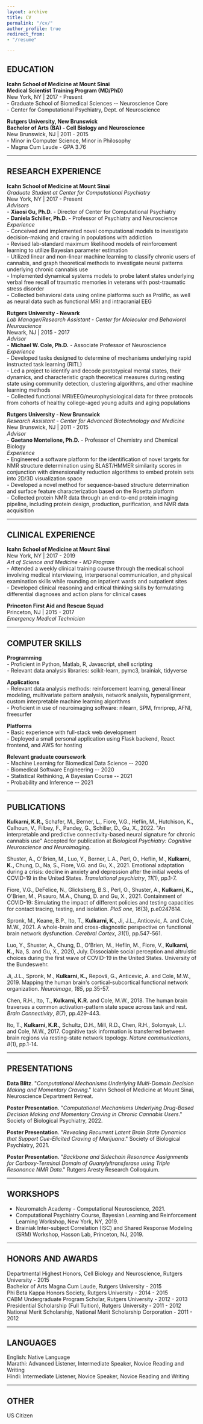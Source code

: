 ```yaml
---
layout: archive
title: CV
permalink: "/cv/"
author_profile: true
redirect_from:
- "/resume"

---
```

## EDUCATION

**Icahn School of Medicine at Mount Sinai**  
**Medical Scientist Training Program (MD/PhD)**  
New York, NY | 2017 - Present  
\- Graduate School of Biomedical Sciences -- Neuroscience Core  
\- Center for Computational Psychiatry, Dept. of Neuroscience

**Rutgers University, New Brunswick**  
**Bachelor of Arts (BA) - Cell Biology and Neuroscience**  
New Brunswick, NJ | 2011 - 2015  
\- Minor in Computer Science, Minor in Philosophy  
\- Magna Cum Laude - GPA 3.76

***

## RESEARCH EXPERIENCE

**Icahn School of Medicine at Mount Sinai**  
_Graduate Student at Center for Computational Psychiatry_  
New York, NY | 2017 - Present  
_Advisors_  
\- **Xiaosi Gu, Ph.D.** - Director of Center for Computational Psychiatry  
\- **Daniela Schiller, Ph.D.** - Professor of Psychiatry and Neuroscience  
_Experience_  
\- Conceived and implemented novel computational models to investigate decision-making and craving in populations with addiction  
\- Revised lab-standard maximum likelihood models of reinforcement learning to utilize Bayesian parameter estimation  
\- Utilized linear and non-linear machine learning to classify chronic users of cannabis, and graph theoretical methods to investigate neural patterns underlying chronic cannabis use  
\- Implemented dynamical systems models to probe latent states underlying verbal free recall of traumatic memories in veterans with post-traumatic stress disorder  
\- Collected behavioral data using online platforms such as Prolific, as well as neural data such as functional MRI and intracranial EEG

**Rutgers University - Newark**  
_Lab Manager/Research Assistant - Center for Molecular and Behavioral Neuroscience_  
Newark, NJ | 2015 - 2017  
_Advisor_  
\- **Michael W. Cole, Ph.D.** - Associate Professor of Neuroscience  
_Experience_  
\- Developed tasks designed to determine of mechanisms underlying rapid instructed task learning (RITL)  
\- Led a project to identify and decode prototypical mental states, their dynamics, and characteristic graph theoretical measures during resting state using community detection, clustering algorithms, and other machine learning methods  
\- Collected functional MRI/EEG/neurophysiological data for three protocols from cohorts of healthy college-aged young adults and aging populations

**Rutgers University - New Brunswick**  
_Research Assistant - Center for Advanced Biotechnology and Medicine_  
New Brunswick, NJ | 2011 - 2015  
_Advisor_  
\- **Gaetano Montelione, Ph.D.** - Professor of Chemistry and Chemical Biology  
_Experience_  
\- Engineered a software platform for the identification of novel targets for NMR structure determination using BLAST/HMMER similarity scores in conjunction with dimensionality reduction algorithms to embed protein sets into 2D/3D visualization space  
\- Developed a novel method for sequence-based structure determination and surface feature characterization based on the Rosetta platform  
\- Collected protein NMR data through an end-to-end protein imaging pipeline, including protein design, production, purification, and NMR data acquisition

***

## CLINICAL EXPERIENCE

**Icahn School of Medicine at Mount Sinai**  
New York, NY | 2017 - 2019  
_Art of Science and Medicine - MD Program_  
\- Attended a weekly clinical training course through the medical school involving medical interviewing, interpersonal communication, and physical examination skills while rounding on inpatient wards and outpatient sites  
\- Developed clinical reasoning and critical thinking skills by formulating differential diagnoses and action plans for clinical cases

**Princeton First Aid and Rescue Squad**  
Princeton, NJ | 2015 - 2017  
_Emergency Medical Technician_

***

## COMPUTER SKILLS

**Programming**  
\- Proficient in Python, Matlab, R, Javascript, shell scripting  
\- Relevant data analysis libraries: scikit-learn, pymc3, brainiak, tidyverse

**Applications**  
\- Relevant data analysis methods: reinforcement learning, general linear modeling, multivariate pattern analysis, network analysis, hyperalignment, custom interpretable machine learning algorithms  
\- Proficient in use of neuroimaging software: nilearn, SPM, fmriprep, AFNI, freesurfer

**Platforms**  
\- Basic experience with full-stack web development  
\- Deployed a small personal application using Flask backend, React frontend, and AWS for hosting

**Relevant graduate coursework**  
\- Machine Learning for Biomedical Data Science -- 2020  
\- Biomedical Software Engineering -- 2020  
\- Statistical Rethinking, A Bayesian Course -- 2021  
\- Probability and Inference -- 2021

***

## PUBLICATIONS

**Kulkarni, K.R.,** Schafer, M., Berner, L., Fiore, V.G., Heflin, M., Hutchison, K., Calhoun, V., Filbey, F., Pandey, G., Schiller, D., Gu, X., 2022. "An interpretable and predictive connectivity-based neural signature for chronic cannabis use" Accepted for publication at _Biological Psychiatry: Cognitive Neuroscience and Neuroimaging_.

Shuster, A., O'Brien, M., Luo, Y., Berner, L.A., Perl, O., Heflin, M., **Kulkarni, K.,** Chung, D., Na, S., Fiore, V.G. and Gu, X., 2021. Emotional adaptation during a crisis: decline in anxiety and depression after the initial weeks of COVID-19 in the United States. _Translational psychiatry_, _11_(1), pp.1-7.

Fiore, V.G., DeFelice, N., Glicksberg, B.S., Perl, O., Shuster, A., **Kulkarni, K.,** O'Brien, M., Pisauro, M.A., Chung, D. and Gu, X., 2021. Containment of COVID-19: Simulating the impact of different policies and testing capacities for contact tracing, testing, and isolation. _PloS one_, _16_(3), p.e0247614.

Spronk, M., Keane, B.P., Ito, T., **Kulkarni, K.,** Ji, J.L., Anticevic, A. and Cole, M.W., 2021. A whole-brain and cross-diagnostic perspective on functional brain network dysfunction. _Cerebral Cortex_, _31_(1), pp.547-561.

Luo, Y., Shuster, A., Chung, D., O'Brien, M., Heflin, M., Fiore, V., **Kulkarni, K.,** Na, S. and Gu, X., 2020, July. Dissociable social perception and altruistic choices during the first wave of COVID-19 in the United States. University of the Bundeswehr.

Ji, J.L., Spronk, M., **Kulkarni, K.,** Repovš, G., Anticevic, A. and Cole, M.W., 2019. Mapping the human brain's cortical-subcortical functional network organization. _Neuroimage_, _185_, pp.35-57.

Chen, R.H., Ito, T., **Kulkarni, K.R.** and Cole, M.W., 2018. The human brain traverses a common activation-pattern state space across task and rest. _Brain Connectivity_, _8_(7), pp.429-443.

Ito, T., **Kulkarni, K.R.,** Schultz, D.H., Mill, R.D., Chen, R.H., Solomyak, L.I. and Cole, M.W., 2017. Cognitive task information is transferred between brain regions via resting-state network topology. _Nature communications_, _8_(1), pp.1-14.

***

## PRESENTATIONS

**Data Blitz**. "_Computational Mechanisms Underlying Multi-Domain Decision Making and Momentary Craving_." Icahn School of Medicine at Mount Sinai, Neuroscience Department Retreat.

**Poster Presentation**. "_Computational Mechanisms Underlying Drug-Based Decision Making and Momentary Craving in Chronic Cannabis Users_." Society of Biological Psychiatry, 2022.

**Poster Presentation**. "_Revealing Recurrent Latent Brain State Dynamics that Support Cue-Elicited Craving of Marijuana_." Society of Biological Psychiatry, 2021.

**Poster Presentation**. "_Backbone and Sidechain Resonance Assignments for Carboxy-Terminal Domain of Guanylyltransferase using Triple Resonance NMR Data_." Rutgers Aresty Research Colloquium.

***

## WORKSHOPS

* Neuromatch Academy - Computational Neuroscience, 2021.
* Computational Psychiatry Course, Bayesian Learning and Reinforcement Learning Workshop, New York, NY, 2019.
* Brainiak Inter-subject Correlation (ISC) and Shared Response Modeling (SRM) Workshop, Hasson Lab, Princeton, NJ, 2019.

***

## HONORS AND AWARDS

Departmental Highest Honors, Cell Biology and Neuroscience, Rutgers University - 2015  
Bachelor of Arts Magna Cum Laude, Rutgers University - 2015  
Phi Beta Kappa Honors Society, Rutgers University - 2014 - 2015  
CABM Undergraduate Program Scholar, Rutgers University - 2012 - 2013  
Presidential Scholarship (Full Tuition), Rutgers University - 2011 - 2012  
National Merit Scholarship, National Merit Scholarship Corporation - 2011 - 2012

***

## LANGUAGES

English: Native Language  
Marathi: Advanced Listener, Intermediate Speaker, Novice Reading and Writing  
Hindi: Intermediate Listener, Novice Speaker, Novice Reading and Writing

***

## OTHER

US Citizen